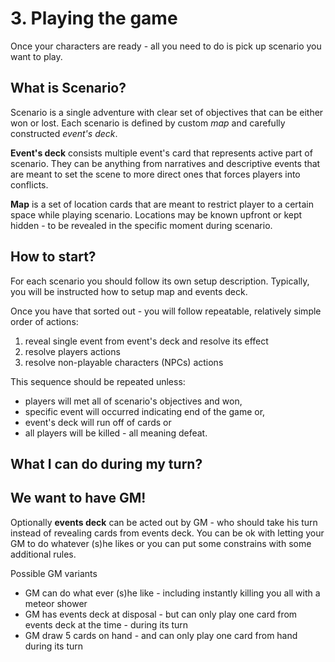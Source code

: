 # 3. Playing the game 

Once your characters are ready - all you need to do is pick up scenario you want to play. 

## What is Scenario? 
Scenario is a single adventure with clear set of objectives that can be either won or lost. Each scenario is defined by custom *map* and carefully constructed *event's deck*. 

**Event's deck** consists multiple event's card that represents active part of scenario. They can be anything from narratives and descriptive events that are meant to set the scene to more direct ones that forces players into conflicts. 

**Map** is a set of location cards that are meant to restrict player to a certain space while playing scenario. Locations may be known upfront or kept hidden - to be revealed in the specific moment during scenario. 

## How to start? 
For each scenario you should follow its own setup description. Typically, you will be instructed how to setup map and events deck. 

Once you have that sorted out - you will follow repeatable, relatively simple order of actions: 

1) reveal single event from event's deck and resolve its effect 
2) resolve players actions
3) resolve non-playable characters (NPCs) actions 

This sequence should be repeated unless: 
- players will met all of scenario's objectives and won, 
- specific event will occurred indicating end of the game or, 
- event's deck will run off of cards or 
- all players will be killed - all meaning defeat. 

## What I can do during my turn? 

## We want to have GM!
Optionally **events deck** can be acted out by GM - who should take his turn instead of revealing cards from events deck. You can be ok with letting your GM to do whatever (s)he likes or you can put some constrains with some additional rules.

Possible GM variants
- GM can do what ever (s)he like - including instantly killing you all with a meteor shower
- GM has events deck at disposal - but can only play one card from events deck at the time - during its turn
- GM draw 5 cards on hand - and can only play one card from hand during its turn

 